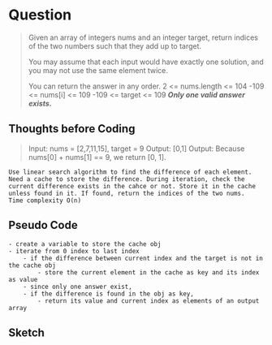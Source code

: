 # Question

> Given an array of integers nums and an integer target, return indices of the two numbers such that they add up to target.
>
> You may assume that each input would have exactly one solution, and you may not use the same element twice.
>
> You can return the answer in any order.
> 2 <= nums.length <= 104
> -109 <= nums[i] <= 109
> -109 <= target <= 109
> **_Only one valid answer exists._**

## Thoughts before Coding

> Input: nums = [2,7,11,15], target = 9
> Output: [0,1]
> Output: Because nums[0] + nums[1] == 9, we return [0, 1].

    Use linear search algorithm to find the difference of each element. Need a cache to store the difference. During iteration, check the current difference exists in the cahce or not. Store it in the cache unless found in it. If found, return the indices of the two nums.
    Time complexity O(n)


## Pseudo Code

    - create a variable to store the cache obj
    - iterate from 0 index to last index
        - if the difference between current index and the target is not in the cache obj
            - store the current element in the cache as key and its index as value
        - since only one answer exist,
        - if the difference is found in the obj as key,
            - return its value and current index as elements of an output array

## Sketch
